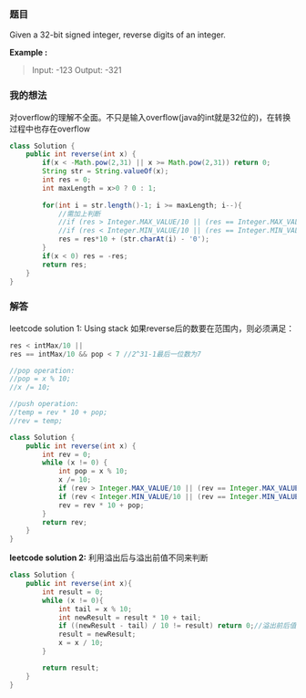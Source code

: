 ﻿### 题目
Given a 32-bit signed integer, reverse digits of an integer.

**Example :**
>Input: -123
Output: -321

### 我的想法
对overflow的理解不全面。不只是输入overflow(java的int就是32位的)，在转换过程中也存在overflow
```java
class Solution {
    public int reverse(int x) {
        if(x < -Math.pow(2,31) || x >= Math.pow(2,31)) return 0;        
        String str = String.valueOf(x);
        int res = 0;
        int maxLength = x>0 ? 0 : 1;
        
        for(int i = str.length()-1; i >= maxLength; i--){
        	//需加上判断
        	//if (res > Integer.MAX_VALUE/10 || (res == Integer.MAX_VALUE / 10 && str.charAt(i) - '0' > 7)) return 0;
            //if (res < Integer.MIN_VALUE/10 || (res == Integer.MIN_VALUE / 10 && str.charAt(i) - '0' < -8)) return 0;
            res = res*10 + (str.charAt(i) - '0');
        }
        if(x < 0) res = -res;
        return res;
    }
} 
```

### 解答
leetcode solution 1: Using stack
如果reverse后的数要在范围内，则必须满足：
```java
res < intMax/10 ||
res == intMax/10 && pop < 7 //2^31-1最后一位数为7
```

```java
//pop operation:
//pop = x % 10;
//x /= 10;

//push operation:
//temp = rev * 10 + pop;
//rev = temp;

class Solution {
    public int reverse(int x) {
        int rev = 0;
        while (x != 0) {
            int pop = x % 10;
            x /= 10;
            if (rev > Integer.MAX_VALUE/10 || (rev == Integer.MAX_VALUE / 10 && pop > 7)) return 0;
            if (rev < Integer.MIN_VALUE/10 || (rev == Integer.MIN_VALUE / 10 && pop < -8)) return 0;
            rev = rev * 10 + pop;
        }
        return rev;
    }
}
```

**leetcode solution 2:**
利用溢出后与溢出前值不同来判断
```java
class Solution {
    public int reverse(int x){
        int result = 0;
        while (x != 0){
            int tail = x % 10;
            int newResult = result * 10 + tail;
            if ((newResult - tail) / 10 != result) return 0;//溢出前后值不同
            result = newResult;
            x = x / 10;
        }

        return result;
    }
} 
```
